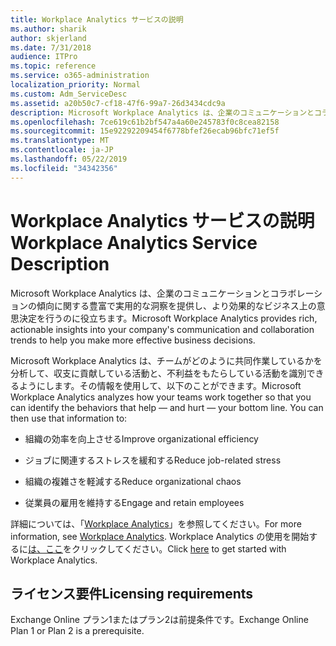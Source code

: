 ```yaml
---
title: Workplace Analytics サービスの説明
ms.author: sharik
author: skjerland
ms.date: 7/31/2018
audience: ITPro
ms.topic: reference
ms.service: o365-administration
localization_priority: Normal
ms.custom: Adm_ServiceDesc
ms.assetid: a20b50c7-cf18-47f6-99a7-26d3434cdc9a
description: Microsoft Workplace Analytics は、企業のコミュニケーションとコラボレーションの傾向に関する豊富で実用的な洞察を提供し、より効果的なビジネス上の意思決定を行うのに役立ちます。
ms.openlocfilehash: 7ce619c61b2bf547a4a60e245783f0c8cea82158
ms.sourcegitcommit: 15e92292209454f6778bfef26ecab96bfc71ef5f
ms.translationtype: MT
ms.contentlocale: ja-JP
ms.lasthandoff: 05/22/2019
ms.locfileid: "34342356"
---
```

# <a name="workplace-analytics-service-description"></a><span data-ttu-id="7819b-103">Workplace Analytics サービスの説明</span><span class="sxs-lookup"><span data-stu-id="7819b-103">Workplace Analytics Service Description</span></span>

<span data-ttu-id="7819b-104">Microsoft Workplace Analytics は、企業のコミュニケーションとコラボレーションの傾向に関する豊富で実用的な洞察を提供し、より効果的なビジネス上の意思決定を行うのに役立ちます。</span><span class="sxs-lookup"><span data-stu-id="7819b-104">Microsoft Workplace Analytics provides rich, actionable insights into your company's communication and collaboration trends to help you make more effective business decisions.</span></span>
  
<span data-ttu-id="7819b-p101">Microsoft Workplace Analytics は、チームがどのように共同作業しているかを分析して、収支に貢献している活動と、不利益をもたらしている活動を識別できるようにします。その情報を使用して、以下のことができます。</span><span class="sxs-lookup"><span data-stu-id="7819b-p101">Microsoft Workplace Analytics analyzes how your teams work together so that you can identify the behaviors that help — and hurt — your bottom line. You can then use that information to:</span></span> 
  
- <span data-ttu-id="7819b-107">組織の効率を向上させる</span><span class="sxs-lookup"><span data-stu-id="7819b-107">Improve organizational efficiency</span></span>
    
- <span data-ttu-id="7819b-108">ジョブに関連するストレスを緩和する</span><span class="sxs-lookup"><span data-stu-id="7819b-108">Reduce job-related stress</span></span>
    
- <span data-ttu-id="7819b-109">組織の複雑さを軽減する</span><span class="sxs-lookup"><span data-stu-id="7819b-109">Reduce organizational chaos</span></span>
    
- <span data-ttu-id="7819b-110">従業員の雇用を維持する</span><span class="sxs-lookup"><span data-stu-id="7819b-110">Engage and retain employees</span></span>
    
<span data-ttu-id="7819b-111">詳細については、「[Workplace Analytics](https://go.microsoft.com/fwlink/?linkid=852492)」を参照してください。</span><span class="sxs-lookup"><span data-stu-id="7819b-111">For more information, see [Workplace Analytics](https://go.microsoft.com/fwlink/?linkid=852492).</span></span> <span data-ttu-id="7819b-112">Workplace Analytics の使用を開始するに[は、ここ](https://docs.microsoft.com/en-us/workplace-analytics/overview/get-started)をクリックしてください。</span><span class="sxs-lookup"><span data-stu-id="7819b-112">Click [here](https://docs.microsoft.com/en-us/workplace-analytics/overview/get-started) to get started with Workplace Analytics.</span></span> 
  
## <a name="licensing-requirements"></a><span data-ttu-id="7819b-113">ライセンス要件</span><span class="sxs-lookup"><span data-stu-id="7819b-113">Licensing requirements</span></span>

<span data-ttu-id="7819b-114">Exchange Online プラン1またはプラン2は前提条件です。</span><span class="sxs-lookup"><span data-stu-id="7819b-114">Exchange Online Plan 1 or Plan 2 is a prerequisite.</span></span>